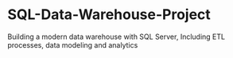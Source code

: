 # SQL-Data-Warehouse-Project
Building a modern data warehouse with SQL Server, Including ETL processes, data modeling and analytics

